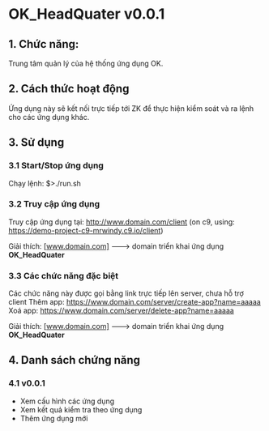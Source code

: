 # OK_HeadQuater v0.0.1


## 1. Chức năng:
Trung tâm quản lý của hệ thống ứng dụng OK.


## 2. Cách thức hoạt động
Ứng dụng này sẽ kết nối trực tiếp tới ZK để thực hiện kiểm soát và ra lệnh cho các ứng dụng khác.

## 3. Sử dụng

### 3.1 Start/Stop ứng dụng
Chạy lệnh:
$>./run.sh

### 3.2 Truy cập ứng dụng
Truy cập ứng dụng tại: http://www.domain.com/client
(on c9, using: https://demo-project-c9-mrwindy.c9.io/client)

Giải thích:
[www.domain.com] ---> domain triển khai ứng dụng **OK_HeadQuater**

### 3.3 Các chức năng đặc biệt
Các chức năng này được gọi bằng link trực tiếp lên server, chưa hỗ trợ client
Thêm app: 
https://www.domain.com/server/create-app?name=aaaaa
Xoá app:
https://www.domain.com/server/delete-app?name=aaaaa

Giải thích:
[www.domain.com] ---> domain triển khai ứng dụng **OK_HeadQuater**


## 4. Danh sách chứng năng

### 4.1 v0.0.1
- Xem cấu hình các ứng dụng
- Xem kết quả kiểm tra theo ứng dụng
- Thêm ứng dụng mới
